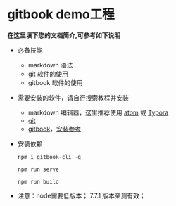 # gitbook demo工程

**在这里填下您的文档简介,可参考如下说明**
* 必备技能
    * markdown 语法
    * git 软件的使用
    * gitbook 软件的使用
* 需要安装的软件，请自行搜索教程并安装
    * markdown 编辑器，这里推荐使用 [atom](https://atom.io/) 或 [Typora](https://www.typora.io/)
    * [git](https://git-scm.com/downloads)
    * [gitbook](https://www.gitbook.com/?t=11)，[安装参考](http://gitbook.zhangjikai.com/installation.html)

* 安装依赖
    ```
    npm i gitbook-cli -g
    ```

    ```
    npm run serve
    ```

    ```
    npm run build
    ```

* 注意：node需要低版本； 7.7.1 版本亲测有效；

